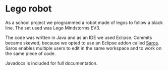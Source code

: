 # Lego robot

As a school project we programmed a robot made of legos to follow a black line. The set used was Lego Mindstorms EV3.

The code was written in Java and as an IDE we used Eclipse.
Commits became skewed, because we opted to use an Eclipse addon called [Saros](https://www.saros-project.org/). Saros enables multiple users to edit in the same workspace and to work on the same piece of code.

Javadocs is included for full documentation.
